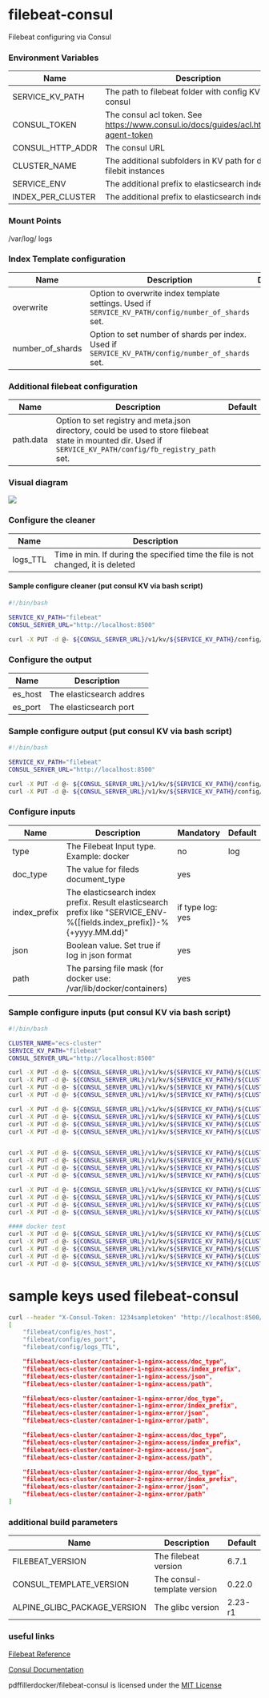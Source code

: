 # filebeat-consul
Filebeat configuring via Consul

### Environment Variables
| Name | Description | Default |
|------|-------------|---------|
| SERVICE_KV_PATH | The path to filebeat folder with config KV in consul |"filebeat" |
| CONSUL_TOKEN | The consul acl token. See https://www.consul.io/docs/guides/acl.html#acl-agent-token | |
| CONSUL_HTTP_ADDR | The consul URL | http://172.17.0.1:8500 |
| CLUSTER_NAME | The additional subfolders in KV path for different filebit instances | ecs-cluster |
| SERVICE_ENV | The additional prefix to elasticsearch indexname |stage|
| INDEX_PER_CLUSTER | The additional prefix to elasticsearch indexname ||

### Mount Points
/var/log/       logs

### Index Template configuration
| Name | Description | Default |
|------|-------------|---------|
| overwrite | Option to overwrite index template settings. Used if ```SERVICE_KV_PATH/config/number_of_shards``` set. ||
| number_of_shards | Option to set number of shards per index. Used if ```SERVICE_KV_PATH/config/number_of_shards``` set. ||

### Additional filebeat configuration
| Name | Description | Default |
|------|-------------|---------|
| path.data | Option to set registry and meta.json directory, could be used to store filebeat state in mounted dir. Used if ```SERVICE_KV_PATH/config/fb_registry_path``` set. ||

### Visual diagram
![](https://raw.githubusercontent.com/pdffillerdocker/filebeat-consul/master/_docs/filebeat.png)

### Configure the cleaner
| Name     | Description                                                                      |
| -------- | -------------------------------------------------------------------------------- |
| logs_TTL | Time in min. If during the specified time the file is not changed, it is deleted |

#### Sample configure cleaner (put consul KV via bash script)
```bash
#!/bin/bash

SERVICE_KV_PATH="filebeat"
CONSUL_SERVER_URL="http://localhost:8500"

curl -X PUT -d @- ${CONSUL_SERVER_URL}/v1/kv/${SERVICE_KV_PATH}/config/logs_TTL <<< "180"
```

### Configure the output
| Name    | Description              |
| ------- | ------------------------ |
| es_host | The elasticsearch addres |
| es_port | The elasticsearch port   |

### Sample configure output (put consul KV via bash script)
```bash
#!/bin/bash

SERVICE_KV_PATH="filebeat"
CONSUL_SERVER_URL="http://localhost:8500"

curl -X PUT -d @- ${CONSUL_SERVER_URL}/v1/kv/${SERVICE_KV_PATH}/config/es_host <<< "localhost"
curl -X PUT -d @- ${CONSUL_SERVER_URL}/v1/kv/${SERVICE_KV_PATH}/config/es_port <<< "9200"
```

### Configure inputs
| Name         | Description                                                                                                            | Mandatory        | Default |
| ------------ | ---------------------------------------------------------------------------------------------------------------------- | ---------------- | ------- |
| type         | The Filebeat Input type. Example: docker                                                                               | no               | log     |
| doc_type     | The value for fileds document_type                                                                                     | yes              |         |
| index_prefix | The elasticsearch index prefix. Result elasticsearch prefix like "SERVICE_ENV-%{[fields.index_prefix]}-%{+yyyy.MM.dd}" | if type log: yes |         |
| json         | Boolean value. Set true if log in json format                                                                          | yes              |         |
| path         | The parsing file mask (for docker use: /var/lib/docker/containers)                                                     | yes              |         |


### Sample configure inputs (put consul KV via bash script)
```bash
#!/bin/bash

CLUSTER_NAME="ecs-cluster"
SERVICE_KV_PATH="filebeat"
CONSUL_SERVER_URL="http://localhost:8500"

curl -X PUT -d @- ${CONSUL_SERVER_URL}/v1/kv/${SERVICE_KV_PATH}/${CLUSTER_NAME}/container-1-nginx-access/doc_type <<< "container-1-nginx-access"
curl -X PUT -d @- ${CONSUL_SERVER_URL}/v1/kv/${SERVICE_KV_PATH}/${CLUSTER_NAME}/container-1-nginx-access/index_prefix <<< "nginx-access"
curl -X PUT -d @- ${CONSUL_SERVER_URL}/v1/kv/${SERVICE_KV_PATH}/${CLUSTER_NAME}/container-1-nginx-access/json <<< "1"
curl -X PUT -d @- ${CONSUL_SERVER_URL}/v1/kv/${SERVICE_KV_PATH}/${CLUSTER_NAME}/container-1-nginx-access/path <<< "/var/log/container_1/nginx/*.json"

curl -X PUT -d @- ${CONSUL_SERVER_URL}/v1/kv/${SERVICE_KV_PATH}/${CLUSTER_NAME}/container-1-nginx-error/doc_type <<< "container-1-nginx-error"
curl -X PUT -d @- ${CONSUL_SERVER_URL}/v1/kv/${SERVICE_KV_PATH}/${CLUSTER_NAME}/container-1-nginx-error/index_prefix <<< "nginx-error"
curl -X PUT -d @- ${CONSUL_SERVER_URL}/v1/kv/${SERVICE_KV_PATH}/${CLUSTER_NAME}/container-1-nginx-error/json <<< "0"
curl -X PUT -d @- ${CONSUL_SERVER_URL}/v1/kv/${SERVICE_KV_PATH}/${CLUSTER_NAME}/container-1-nginx-error/path <<< "/var/log/container_1/nginx/*.log"


curl -X PUT -d @- ${CONSUL_SERVER_URL}/v1/kv/${SERVICE_KV_PATH}/${CLUSTER_NAME}/container-2-nginx-access/doc_type <<< "container-2-nginx-access"
curl -X PUT -d @- ${CONSUL_SERVER_URL}/v1/kv/${SERVICE_KV_PATH}/${CLUSTER_NAME}/container-2-nginx-access/index_prefix <<< "nginx-access"
curl -X PUT -d @- ${CONSUL_SERVER_URL}/v1/kv/${SERVICE_KV_PATH}/${CLUSTER_NAME}/container-2-nginx-access/json <<< "1"
curl -X PUT -d @- ${CONSUL_SERVER_URL}/v1/kv/${SERVICE_KV_PATH}/${CLUSTER_NAME}/container-2-nginx-access/path <<< "/var/log/container_1/nginx/*.json"

curl -X PUT -d @- ${CONSUL_SERVER_URL}/v1/kv/${SERVICE_KV_PATH}/${CLUSTER_NAME}/container-2-nginx-error/doc_type <<< "container-2-nginx-error"
curl -X PUT -d @- ${CONSUL_SERVER_URL}/v1/kv/${SERVICE_KV_PATH}/${CLUSTER_NAME}/container-2-nginx-error/index_prefix <<< "nginx-error"
curl -X PUT -d @- ${CONSUL_SERVER_URL}/v1/kv/${SERVICE_KV_PATH}/${CLUSTER_NAME}/container-2-nginx-error/json <<< "0"
curl -X PUT -d @- ${CONSUL_SERVER_URL}/v1/kv/${SERVICE_KV_PATH}/${CLUSTER_NAME}/container-2-nginx-error/path <<< "/var/log/container_2/nginx/*.log"

#### docker test 
curl -X PUT -d @- ${CONSUL_SERVER_URL}/v1/kv/${SERVICE_KV_PATH}/${CLUSTER_NAME}/container-1-nginx-docker/type <<< "docker"
curl -X PUT -d @- ${CONSUL_SERVER_URL}/v1/kv/${SERVICE_KV_PATH}/${CLUSTER_NAME}/container-1-docker/doc_type <<< "container-1-nginx-docker"
curl -X PUT -d @- ${CONSUL_SERVER_URL}/v1/kv/${SERVICE_KV_PATH}/${CLUSTER_NAME}/container-1-docker/index_prefix <<< "nginx-docker"
curl -X PUT -d @- ${CONSUL_SERVER_URL}/v1/kv/${SERVICE_KV_PATH}/${CLUSTER_NAME}/container-1-docker/json <<< "1"
curl -X PUT -d @- ${CONSUL_SERVER_URL}/v1/kv/${SERVICE_KV_PATH}/${CLUSTER_NAME}/container-1-docker/path <<< "/var/lib/docker/containers"

```

# sample keys used filebeat-consul
```bash
curl --header "X-Consul-Token: 1234sampletoken" "http://localhost:8500/v1/kv/filebeat?keys"
[
    "filebeat/config/es_host",
    "filebeat/config/es_port",
    "filebeat/config/logs_TTL",

    "filebeat/ecs-cluster/container-1-nginx-access/doc_type",
    "filebeat/ecs-cluster/container-1-nginx-access/index_prefix",
    "filebeat/ecs-cluster/container-1-nginx-access/json",
    "filebeat/ecs-cluster/container-1-nginx-access/path",

    "filebeat/ecs-cluster/container-1-nginx-error/doc_type",
    "filebeat/ecs-cluster/container-1-nginx-error/index_prefix",
    "filebeat/ecs-cluster/container-1-nginx-error/json",
    "filebeat/ecs-cluster/container-1-nginx-error/path",

    "filebeat/ecs-cluster/container-2-nginx-access/doc_type",
    "filebeat/ecs-cluster/container-2-nginx-access/index_prefix",
    "filebeat/ecs-cluster/container-2-nginx-access/json",
    "filebeat/ecs-cluster/container-2-nginx-access/path",

    "filebeat/ecs-cluster/container-2-nginx-error/doc_type",
    "filebeat/ecs-cluster/container-2-nginx-error/index_prefix",
    "filebeat/ecs-cluster/container-2-nginx-error/json",
    "filebeat/ecs-cluster/container-2-nginx-error/path"
]
```

### additional build parameters
| Name                         | Description                 | Default |
| ---------------------------- | --------------------------- | ------- |
| FILEBEAT_VERSION             | The filebeat version        | 6.7.1   |
| CONSUL_TEMPLATE_VERSION      | The consul-template version | 0.22.0  |
| ALPINE_GLIBC_PACKAGE_VERSION | The glibc version           | 2.23-r1 |

### useful links
[Filebeat Reference](https://www.elastic.co/guide/en/beats/filebeat/current/index.html)

[Consul Documentation ](https://www.consul.io/docs/index.html)

pdffillerdocker/filebeat-consul is licensed under the [MIT License](https://github.com/pdffillerdocker/filebeat-consul/teamcity-docker-agent/blob/master/LICENSE)